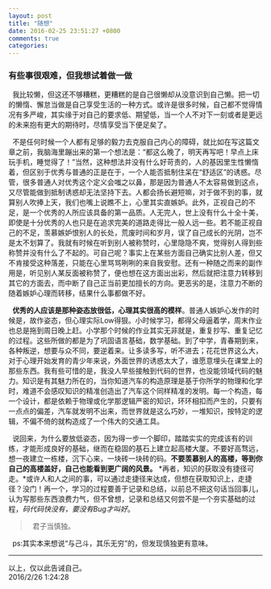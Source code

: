 ```yaml
---
layout: post
title: "随想"
date: 2016-02-25 23:51:27 +0800
comments: true
categories: 
---
```


### 有些事很艰难，但我想试着做一做

&nbsp;&nbsp;我比较懒，但这还不够糟糕，更糟糕的是自己很懒却从没意识到自己懒。把一切的懒惰、懈怠当做是自己享受生活的一种方式。或许是很多时候，自己都不觉得情况有多严峻，其实缘于对自己的要求低、期望低，当一个人不对下一刻或者是更远的未来抱有更大的期待时，尽情享受当下便足矣了。<!--more-->

&nbsp;&nbsp;不是任何时候一个人都有足够的毅力去克服自己内心的障碍，就比如在写这篇文章之前，我脑海里蹦出来的第一个想法是：“都这么晚了，明天再写吧！早点上床玩手机，睡觉得了！”当然，这种想法并没有什么好苛责的，人的基因里生性懒惰着，但区别于优秀与普通的正是在于，一个人能否抵制住呆在“舒适区”的诱惑。尽管，很多普通人对优秀这个定义会嗤之以鼻，那是因为普通人不太容易做到这点，又尽管能做到抵制诱惑却无法坚持下去。人都会扬长避短嘛，对于做不到的事，就算别人吹捧上天，我们也嘴上说瞧不上，心里其实直嫉妒。此外，正视自己的不足，是一个优秀的人所应该具备的第一品质。人无完人，世上没有什么十全十美，即使是十分优秀的人也只是在追求完美的道路走得比一般人远一些。若不能正视自己的不足，羡慕嫉妒恨别人的长处，荒废时间和岁月，误了自己成长的光阴，岂不是太不划算了。我就有时候在听到别人被称赞时，心里隐隐不爽，觉得别人得到些称赞并没有什么了不起的。可自己呢？事实上在某些方面自己确实比别人差，但又不肯接受这种落差，只能在心里骂骂咧咧的来自我安慰。还有一种随之而来的副作用是，听见别人某反面被称赞了，便也想在这方面出出彩，然后就把注意力转移到其它的方面去，而中断了自己正当前更加擅长的方向。更恶劣的是，注意力不断的随着嫉妒心理而转移，结果什么事都做不好。

&nbsp;&nbsp;**优秀的人应该是那种姿态放很低，心理其实很高的模样**。普通人嫉妒心发作的时候是，故作姿态，但心理实际Low得狠。小时候学习，都得父母逼着学，周末作业也总是拖到周日晚上赶。小学那个时候的作业其实无非就是，重复抄写、重复记忆的过程。这些所做的都是为了巩固语言基础，数学基础。到了中学，青春期到来，各种叛逆，想要与众不同，要逆着来。让多读多写，听不进去；花花世界这么大，对于心理开始发育的青少年来说，外面世界的诱惑太大了，谁愿意埋头在课堂上的那些东西。我有些可惜的是，我没人早些接触到代码的世界，也没能领域代码的魅力。知识是有其魅力所在的，当你知道汽车的构造原理是基于你所学的物理和化学时，难道不会感叹知识的精准创造出了汽车这个同样精准的发明。每一个构造，每一个设计，都是依赖于物理或化学那逻辑严密的知识，环环相扣而产生的，只要有一点点的偏差，汽车就发明不出来，而世界就是这么巧妙，一堆知识，按特定的逻辑，不偏不倚的就构造成了一个伟大的交通工具。

&nbsp;&nbsp;说回来，为什么要放低姿态，因为得一步一个脚印，踏踏实实的完成该有的训练，才能形成良好的基础，继而在稳固的基石上建立起高楼大厦。不要好高骛远，想一夜建立一栋楼，沉下心来，一块砖一块砖的码。**不要羡慕别人的高楼，等到你自己的高楼盖好，自己也能看到更广阔的风景。** *再者，知识的获取没有捷径可走。*或许人和人之间的事，可以通过走捷径来达成，但想在获取知识上，走捷径？没门！再一个，学习的过程要善于记录和总结，以前总不把这句话当回事儿，认为写那些东西浪费力气，但不曾想，记录和总结又何尝不是一个夯实基础的过程，*码代码快没有，要没有Bug才叫好*。

> &nbsp;&nbsp;君子当慎独。  

&nbsp;&nbsp;ps:其实本来想说“与己斗，其乐无穷”的，但发现慎独更有意味。

---

以上，仅以此告诫自己。   
2016/2/26 1:24:28 